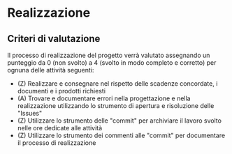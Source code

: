 # Realizzazione

## Criteri di valutazione

Il processo di realizzazione del progetto verrà valutato assegnando un punteggio da 0 (non svolto) a 4 (svolto in modo completo e corretto) per ognuna delle attività seguenti:

- (Z) Realizzare e consegnare nel rispetto delle scadenze concordate, i documenti e i prodotti richiesti
- (A) Trovare e documentare errori nella progettazione e nella realizzazione utilizzando lo strumento di apertura e risoluzione delle "Issues"
- (Z) Utilizzare lo strumento delle "commit" per archiviare il lavoro svolto nelle ore dedicate alle attività
- (Z) Utilizzare lo strumento dei commenti alle "commit" per documentare il processo di realizzazione
